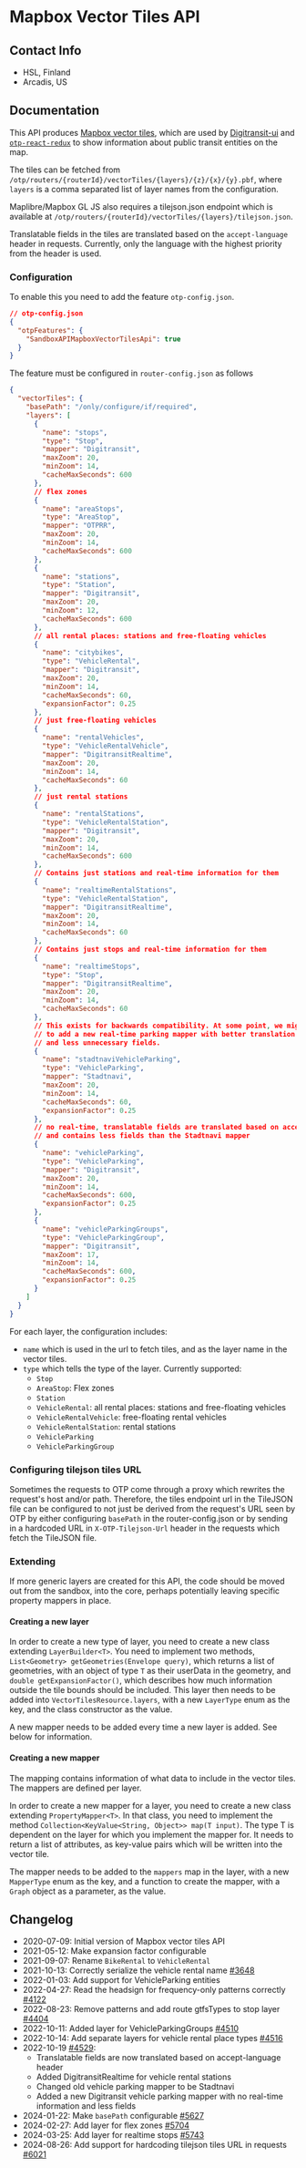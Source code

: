 # Mapbox Vector Tiles API

## Contact Info

- HSL, Finland
- Arcadis, US

## Documentation

This API produces [Mapbox vector tiles](https://docs.mapbox.com/vector-tiles/reference/), which are
used by [Digitransit-ui](https://github.com/HSLdevcom/digitransit-ui) and 
[`otp-react-redux`](https://github.com/opentripplanner/otp-react-redux) to show information about
public transit entities on the map.

The tiles can be fetched from `/otp/routers/{routerId}/vectorTiles/{layers}/{z}/{x}/{y}.pbf`,
where `layers` is a comma separated list of layer names from the configuration.

Maplibre/Mapbox GL JS also requires a tilejson.json endpoint which is available at
`/otp/routers/{routerId}/vectorTiles/{layers}/tilejson.json`.

Translatable fields in the tiles are translated based on the `accept-language` header in requests.
Currently, only the language with the highest priority from the header is used.

### Configuration

To enable this you need to add the feature `otp-config.json`.

```json
// otp-config.json
{
  "otpFeatures": {
    "SandboxAPIMapboxVectorTilesApi": true
  }
}
```

The feature must be configured in `router-config.json` as follows

```JSON
{
  "vectorTiles": {
    "basePath": "/only/configure/if/required",
    "layers": [
      {
        "name": "stops",
        "type": "Stop",
        "mapper": "Digitransit",
        "maxZoom": 20,
        "minZoom": 14,
        "cacheMaxSeconds": 600
      },
      // flex zones
      {
        "name": "areaStops",
        "type": "AreaStop",
        "mapper": "OTPRR",
        "maxZoom": 20,
        "minZoom": 14,
        "cacheMaxSeconds": 600
      },
      {
        "name": "stations",
        "type": "Station",
        "mapper": "Digitransit",
        "maxZoom": 20,
        "minZoom": 12,
        "cacheMaxSeconds": 600
      },
      // all rental places: stations and free-floating vehicles
      {
        "name": "citybikes",
        "type": "VehicleRental",
        "mapper": "Digitransit",
        "maxZoom": 20,
        "minZoom": 14,
        "cacheMaxSeconds": 60,
        "expansionFactor": 0.25
      },
      // just free-floating vehicles
      {
        "name": "rentalVehicles",
        "type": "VehicleRentalVehicle",
        "mapper": "DigitransitRealtime",
        "maxZoom": 20,
        "minZoom": 14,
        "cacheMaxSeconds": 60
      },
      // just rental stations
      {
        "name": "rentalStations",
        "type": "VehicleRentalStation",
        "mapper": "Digitransit",
        "maxZoom": 20,
        "minZoom": 14,
        "cacheMaxSeconds": 600
      },
      // Contains just stations and real-time information for them
      {
        "name": "realtimeRentalStations",
        "type": "VehicleRentalStation",
        "mapper": "DigitransitRealtime",
        "maxZoom": 20,
        "minZoom": 14,
        "cacheMaxSeconds": 60
      },
      // Contains just stops and real-time information for them
      {
        "name": "realtimeStops",
        "type": "Stop",
        "mapper": "DigitransitRealtime",
        "maxZoom": 20,
        "minZoom": 14,
        "cacheMaxSeconds": 60
      },
      // This exists for backwards compatibility. At some point, we might want
      // to add a new real-time parking mapper with better translation support
      // and less unnecessary fields.
      {
        "name": "stadtnaviVehicleParking",
        "type": "VehicleParking",
        "mapper": "Stadtnavi",
        "maxZoom": 20,
        "minZoom": 14,
        "cacheMaxSeconds": 60,
        "expansionFactor": 0.25
      },
      // no real-time, translatable fields are translated based on accept-language header
      // and contains less fields than the Stadtnavi mapper
      {
        "name": "vehicleParking",
        "type": "VehicleParking",
        "mapper": "Digitransit",
        "maxZoom": 20,
        "minZoom": 14,
        "cacheMaxSeconds": 600,
        "expansionFactor": 0.25
      },
      {
        "name": "vehicleParkingGroups",
        "type": "VehicleParkingGroup",
        "mapper": "Digitransit",
        "maxZoom": 17,
        "minZoom": 14,
        "cacheMaxSeconds": 600,
        "expansionFactor": 0.25
      }
    ] 
  }
}
```

For each layer, the configuration includes:

- `name` which is used in the url to fetch tiles, and as the layer name in the vector tiles.
- `type` which tells the type of the layer. Currently supported:
    - `Stop`
    - `AreaStop`: Flex zones
    - `Station`
    - `VehicleRental`: all rental places: stations and free-floating vehicles
    - `VehicleRentalVehicle`: free-floating rental vehicles
    - `VehicleRentalStation`: rental stations
    - `VehicleParking`
    - `VehicleParkingGroup`

<!-- INSERT: parameters -->

### Configuring tilejson tiles URL

Sometimes the requests to OTP come through a proxy which rewrites the request's host and/or path.
Therefore, the tiles endpoint url in the TileJSON file can be configured to not just be derived from
the request's URL seen by OTP by either configuring `basePath` in the router-config.json or by sending
in a hardcoded URL in `X-OTP-Tilejson-Url` header in the requests which fetch the TileJSON file.

### Extending

If more generic layers are created for this API, the code should be moved out from the sandbox, into 
the core, perhaps potentially leaving specific property mappers in place.

#### Creating a new layer

In order to create a new type of layer, you need to create a new class extending `LayerBuilder<T>`.
You need to implement two methods, `List<Geometry> getGeometries(Envelope query)`, which returns a
list of geometries, with an object of type `T` as their userData in the geometry,
and `double getExpansionFactor()`, which describes how much information outside the tile bounds
should be included. This layer then needs to be added into `VectorTilesResource.layers`, with a
new `LayerType` enum as the key, and the class constructor as the value.

A new mapper needs to be added every time a new layer is added. See below for information.

#### Creating a new mapper

The mapping contains information of what data to include in the vector tiles. The mappers are
defined per layer.

In order to create a new mapper for a layer, you need to create a new class
extending `PropertyMapper<T>`. In that class, you need to implement the
method `Collection<KeyValue<String, Object>> map(T input)`. The type T is dependent on the layer for which
you implement the mapper for. It needs to return a list of attributes, as key-value pairs which will
be written into the vector tile.

The mapper needs to be added to the `mappers` map in the layer, with a new `MapperType` enum as the
key, and a function to create the mapper, with a `Graph` object as a parameter, as the value.

## Changelog

- 2020-07-09: Initial version of Mapbox vector tiles API
- 2021-05-12: Make expansion factor configurable
- 2021-09-07: Rename `BikeRental` to `VehicleRental`
- 2021-10-13: Correctly serialize the vehicle rental name [#3648](https://github.com/opentripplanner/OpenTripPlanner/pull/3648)
- 2022-01-03: Add support for VehicleParking entities
- 2022-04-27: Read the headsign for frequency-only patterns correctly [#4122](https://github.com/opentripplanner/OpenTripPlanner/pull/4122)
- 2022-08-23: Remove patterns and add route gtfsTypes to stop layer [#4404](https://github.com/opentripplanner/OpenTripPlanner/pull/4404)
- 2022-10-11: Added layer for VehicleParkingGroups [#4510](https://github.com/opentripplanner/OpenTripPlanner/pull/4510)
- 2022-10-14: Add separate layers for vehicle rental place types [#4516](https://github.com/opentripplanner/OpenTripPlanner/pull/4516)
- 2022-10-19 [#4529](https://github.com/opentripplanner/OpenTripPlanner/pull/4529):
  * Translatable fields are now translated based on accept-language header
  * Added DigitransitRealtime for vehicle rental stations
  * Changed old vehicle parking mapper to be Stadtnavi
  * Added a new Digitransit vehicle parking mapper with no real-time information and less fields
- 2024-01-22: Make `basePath` configurable [#5627](https://github.com/opentripplanner/OpenTripPlanner/pull/5627)
- 2024-02-27: Add layer for flex zones [#5704](https://github.com/opentripplanner/OpenTripPlanner/pull/5704)
- 2024-03-25: Add layer for realtime stops [#5743](https://github.com/opentripplanner/OpenTripPlanner/pull/5743)
- 2024-08-26: Add support for hardcoding tilejson tiles URL in requests [#6021](https://github.com/opentripplanner/OpenTripPlanner/pull/6021)
